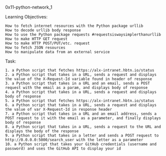 0x11-python-network_1

Learning Objectives:
	
	How to fetch internet resources with the Python package urllib
	How to decode urllib body response
	How to use the Python package requests #requestsiswaysimplerthanurllib
	How to make HTTP GET request
	How to make HTTP POST/PUT/etc. request
	How to fetch JSON resources
	How to manipulate data from an external service

Task:

	1. a Python script that fetches https://alx-intranet.hbtn.io/status
	2. a Python script that takes in a URL, sends a request and displays the value of the X-Request-Id variable found in header of response
	3. a Python script that takes in a URL and an email, sends a POST request with the email as a param, and displays body of response
	4. a Python script that takes in a URL, sends a request and displays body of response
	5. a Python script that fetches https://alx-intranet.hbtn.io/status
	6. a Python script that takes in a URL, sends a request and displays the value of var X-Request-Id in response header
	7. a Python script that takes in a URL and an email address, sends a POST request to it with the email as a parameter, and finally displays body of response
	8. a Python script that takes in a URL, sends a request to the URL and displays the body of the response
	9. a Python script that takes in a letter and sends a POST request to http://0.0.0.0:5000/search_user with the letter as a parameter
	10. a Python script that takes your GitHub credentials (username and password) and uses the GitHub API to display your id
